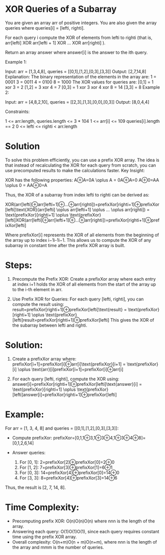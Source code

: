 # XOR Queries of a Subarray
You are given an array arr of positive integers. You are also given the array queries where queries[i] = [lefti, righti].

For each query i compute the XOR of elements from lefti to righti (that is, arr[lefti] XOR arr[lefti + 1] XOR ... XOR arr[righti] ).

Return an array answer where answer[i] is the answer to the ith query.

 

Example 1:

Input: arr = [1,3,4,8], queries = [[0,1],[1,2],[0,3],[3,3]]
Output: [2,7,14,8] 
Explanation: 
The binary representation of the elements in the array are:
1 = 0001 
3 = 0011 
4 = 0100 
8 = 1000 
The XOR values for queries are:
[0,1] = 1 xor 3 = 2 
[1,2] = 3 xor 4 = 7 
[0,3] = 1 xor 3 xor 4 xor 8 = 14 
[3,3] = 8
Example 2:

Input: arr = [4,8,2,10], queries = [[2,3],[1,3],[0,0],[0,3]]
Output: [8,0,4,4]
 

Constraints:

1 <= arr.length, queries.length <= 3 * 104
1 <= arr[i] <= 109
queries[i].length == 2
0 <= lefti <= righti < arr.length

# Solution

To solve this problem efficiently, you can use a prefix XOR array. The idea is that instead of recalculating the XOR for each query from scratch, you can use precomputed results to make the calculations faster.
Key Insight:

XOR has the following properties:
    A⊕A=0A \oplus A = 0A⊕A=0
    A⊕0=AA \oplus 0 = AA⊕0=A

Thus, the XOR of a subarray from index lefti to righti can be derived as:

XOR(arr[lefti]⊕arr[lefti+1]⊕...⊕arr[righti])=prefixXor[righti+1]⊕prefixXor[lefti]\text{XOR}(arr[lefti] \oplus arr[lefti+1] \oplus ... \oplus arr[righti]) = \text{prefixXor}[righti+1] \oplus \text{prefixXor}[lefti]XOR(arr[lefti]⊕arr[lefti+1]⊕...⊕arr[righti])=prefixXor[righti+1]⊕prefixXor[lefti]

Where prefixXor[i] represents the XOR of all elements from the beginning of the array up to index i−1i-1i−1. This allows us to compute the XOR of any subarray in constant time after the prefix XOR array is built.

# Steps:

1. Precompute the Prefix XOR: Create a prefixXor array where each entry at index i+1 holds the XOR of all elements from the start of the array up to the i-th element in arr.

2. Use Prefix XOR for Queries: For each query [lefti, righti], you can compute the result using:
result=prefixXor[righti+1]⊕prefixXor[lefti]\text{result} = \text{prefixXor}[righti+1] \oplus \text{prefixXor}[lefti]result=prefixXor[righti+1]⊕prefixXor[lefti]
This gives the XOR of the subarray between lefti and righti.

# Solution:
1. Create a prefixXor array where: prefixXor[i+1]=prefixXor[i]⊕arr[i]\text{prefixXor}[i+1] = \text{prefixXor}[i] \oplus \text{arr}[i]prefixXor[i+1]=prefixXor[i]⊕arr[i]

2. For each query [lefti, righti], compute the XOR using: answer[i]=prefixXor[righti+1]⊕prefixXor[lefti]\text{answer}[i] = \text{prefixXor}[righti+1] \oplus \text{prefixXor}[lefti]answer[i]=prefixXor[righti+1]⊕prefixXor[lefti]

# Example:

For arr = [1, 3, 4, 8] and queries = [[0,1],[1,2],[0,3],[3,3]]:

* Compute prefixXor:
prefixXor=[0,1,1⊕3,1⊕3⊕4,1⊕3⊕4⊕8]=[0,1,2,6,14]

* Answer queries:
  1. For [0, 1]: 2=prefixXor[2]⊕prefixXor[0]=2⊕0
  2. For [1, 2]: 7=prefixXor[3]⊕prefixXor[1]=6⊕1
  3. For [0, 3]: 14=prefixXor[4]⊕prefixXor[0]=14⊕0
  4. For [3, 3]: 8=prefixXor[4]⊕prefixXor[3]=14⊕6

Thus, the result is [2, 7, 14, 8].

# Time Complexity:

- Precomputing prefix XOR: O(n)O(n)O(n) where nnn is the length of the array.
- Answering each query: O(1)O(1)O(1), since each query requires constant time using the prefix XOR array.
- Overall complexity: O(n+m)O(n + m)O(n+m), where nnn is the length of the array and mmm is the number of queries.

